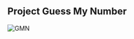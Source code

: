 ## Project Guess My Number

![GMN](https://github.com/mlmariscotes/Project-Guess-My-Number/assets/99033220/491011a2-700c-4be5-b04f-482474c4ff47)
